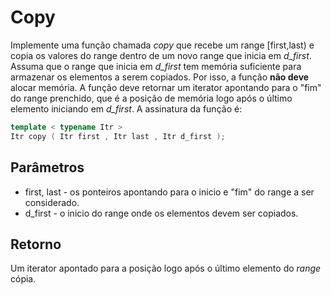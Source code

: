 # Copy

Implemente uma função chamada _copy_ que recebe um range \[first,last) e copia os valores do range dentro de um novo range
que inicia em _d\_first_. Assuma que o range que inicia em _d\_first_ tem memória suficiente para armazenar os elementos a serem
copiados. Por isso, a função __não deve__ alocar memória. A função deve retornar um iterator apontando para o "fim" do range prenchido,
que é a posição de memória logo após o último elemento iniciando em _d\_first_. A assinatura da função é:
 
```c++
template < typename Itr >
Itr copy ( Itr first , Itr last , Itr d_first );
```

## Parâmetros
- first, last - os ponteiros apontando para o inicio e "fim" do range a ser considerado.
- d_first - o inicio do range onde os elementos devem ser copiados.

## Retorno
Um iterator apontado para a posição logo após o último elemento do _range_ cópia.